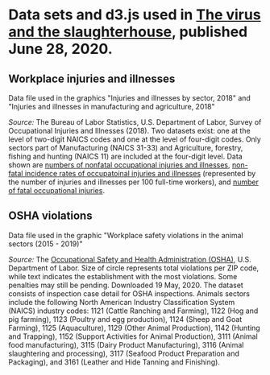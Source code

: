 # Data sets and d3.js used in [The virus and the slaughterhouse](https://www.dataetc.org/2020/06/28/meat-industry.html), published June 28, 2020.

## Workplace injuries and illnesses
Data file used in the graphics "Injuries and illnesses by sector, 2018" and "Injuries and illnesses in manufacturing and agriculture, 2018"

*Source:* The Bureau of Labor Statistics, U.S. Department of Labor, Survey of Occupational Injuries and Illnesses (2018). Two datasets exist: one at the level of two-digit NAICS codes and one at the level of four-digit codes.  Only sectors part of Manufacturing (NAICS 31-33) and Agriculture, forestry, fishing and hunting (NAICS 11) are included at the four-digit level. Data shown are [numbers of nonfatal occupational injuries and illnesses](https://www.bls.gov/iif/oshwc/osh/os/summ2_00_2018.htm), [non-fatal incidence rates of occupatoinal injuries and illnesses](https://www.bls.gov/web/osh/summ1_00.htm) (represented by the number of injuries and illnesses per 100 full-time workers), and [number of fatal occupational injuries](https://www.bls.gov/iif/oshwc/cfoi/cftb0322.htm).

## OSHA violations
Data file used in the graphic "Workplace safety violations in the animal sectors (2015 - 2019)"

*Source:* The [Occupational Safety and Health Administration (OSHA)](https://enforcedata.dol.gov/views/data_summary.php), U.S. Department of Labor. Size of circle represents total violations per ZIP code, while text indicates the establishment with the most violations. Some penalties may still be pending. Downloaded 19 May, 2020. The dataset consists of inspection case detail for OSHA inspections. Animals sectors include the following North American Industry Classification System (NAICS) industry codes: 1121 (Cattle Ranching and Farming), 1122 (Hog and pig farming), 1123 (Poultry and egg production), 1124 (Sheep and Goat Farming), 1125 (Aquaculture), 1129 (Other Animal Production), 1142 (Hunting and Trapping), 1152 (Support Activities for Animal Production), 3111 (Animal food manufacturing), 3115 (Dairy Product Manufacturing), 3116 (Animal slaughtering and processing), 3117 (Seafood Product Preparation and Packaging), and 3161 (Leather and Hide Tanning and Finishing).
